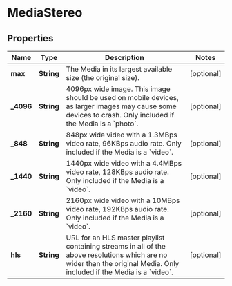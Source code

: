 
# MediaStereo

## Properties
Name | Type | Description | Notes
------------ | ------------- | ------------- | -------------
**max** | **String** | The Media in its largest available size (the original size). |  [optional]
**_4096** | **String** | 4096px wide image. This image should be used on mobile devices, as larger images may cause some devices to crash. Only included if the Media is a &#x60;photo&#x60;. |  [optional]
**_848** | **String** | 848px wide video with a 1.3MBps video rate, 96KBps audio rate. Only included if the Media is a &#x60;video&#x60;. |  [optional]
**_1440** | **String** | 1440px wide video with a 4.4MBps video rate, 128KBps audio rate. Only included if the Media is a &#x60;video&#x60;. |  [optional]
**_2160** | **String** | 2160px wide video with a 10MBps video rate, 192KBps audio rate. Only included if the Media is a &#x60;video&#x60;. |  [optional]
**hls** | **String** | URL for an HLS master playlist containing streams in all of the above resolutions which are no wider than the original Media. Only included if the Media is a &#x60;video&#x60;. |  [optional]





